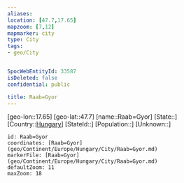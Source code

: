 ```yaml
---
aliases: 
location: [47.7,17.65]
mapzoom: [7,12] 
mapmarker: city 
type: City
tags:
- geo/City


SpocWebEntityId: 33587
isDeleted: false
confidential: public

title: Raab=Gyor
---
```

[geo-lon::17.65]
[geo-lat::47.7]
[name::Raab=Gyor]
[State::]
[Country::[Hungary](geo/Continent/Europe/Hungary.md)]
[StateId::]
[Population::]
[Unknown::]


```leaflet
id: Raab=Gyor
coordinates: [Raab=Gyor](geo/Continent/Europe/Hungary/City/Raab=Gyor.md)
markerFile: [Raab=Gyor](geo/Continent/Europe/Hungary/City/Raab=Gyor.md)
defaultZoom: 11 
maxZoom: 18
```



